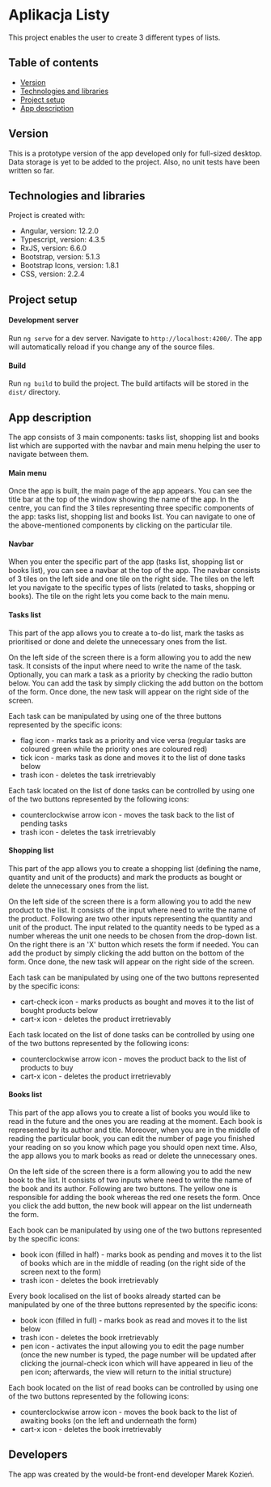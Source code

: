 # Aplikacja Listy

This project enables the user to create 3 different types of lists. 

## Table of contents
* [Version](#version)
* [Technologies and libraries](#technologies-and-libraries)
* [Project setup](#project-setup)
* [App description](#app-description)

## Version

This is a prototype version of the app developed only for full-sized desktop. Data storage is yet to be added to the project. Also, no unit tests have been written so far. 

## Technologies and libraries

Project is created with:
* Angular, version: 12.2.0
* Typescript, version: 4.3.5 
* RxJS, version: 6.6.0
* Bootstrap, version: 5.1.3
* Bootstrap Icons, version: 1.8.1
* CSS, version: 2.2.4

## Project setup

#### Development server

Run `ng serve` for a dev server. Navigate to `http://localhost:4200/`. The app will automatically reload if you change any of the source files.

#### Build

Run `ng build` to build the project. The build artifacts will be stored in the `dist/` directory.

## App description

The app consists of 3 main components: tasks list, shopping list and books list which are supported with the navbar and main menu helping the user to navigate between them.

#### Main menu

Once the app is built, the main page of the app appears. You can see the title bar at the top of the window showing the name of the app. In the centre, you can find the 3 tiles representing three specific components of the app: tasks list, shopping list and books list. You can navigate to one of the above-mentioned components by clicking on the particular tile.

#### Navbar

When you enter the specific part of the app (tasks list, shopping list or books list), you can see a navbar at the top of the app. The navbar consists of 3 tiles on the left side and one tile on the right side. The tiles on the left let you navigate to the specific types of lists (related to tasks, shopping or books). The tile on the right lets you come back to the main menu.

#### Tasks list

This part of the app allows you to create a to-do list, mark the tasks as prioritised or done and delete the unnecessary ones from the list.

On the left side of the screen there is a form allowing you to add the new task. It consists of the input where need to write the name of the task. Optionally, you can mark a task as a priority by checking the radio button below. You can add the task by simply clicking the add button on the bottom of the form. Once done, the new task will appear on the right side of the screen. 

Each task can be manipulated by using one of the three buttons represented by the specific icons:
* flag icon - marks task as a priority and vice versa (regular tasks are coloured green while the priority ones are coloured red)
* tick icon - marks task as done and moves it to the list of done tasks below
* trash icon - deletes the task irretrievably

Each task located on the list of done tasks can be controlled by using one of the two buttons represented by the following icons:
* counterclockwise arrow icon - moves the task back to the list of pending tasks
* trash icon - deletes the task irretrievably

#### Shopping list

This part of the app allows you to create a shopping list (defining the name, quantity and unit of the products) and mark the products as bought or delete the unnecessary ones from the list. 

On the left side of the screen there is a form allowing you to add the new product to the list. It consists of the input where need to write the name of the product. Following are two other inputs representing the quantity and unit of the product. The input related to the quantity needs to be typed as a number whereas the unit one needs to be chosen from the drop-down list. On the right there is an 'X' button which resets the form if needed. You can add the product by simply clicking the add button on the bottom of the form. Once done, the new task will appear on the right side of the screen. 

Each task can be manipulated by using one of the two buttons represented by the specific icons:
* cart-check icon - marks products as bought and moves it to the list of bought products below
* cart-x icon - deletes the product irretrievably

Each task located on the list of done tasks can be controlled by using one of the two buttons represented by the following icons:
* counterclockwise arrow icon - moves the product back to the list of products to buy
* cart-x icon - deletes the product irretrievably

#### Books list 

This part of the app allows you to create a list of books you would like to read in the future and the ones you are reading at the moment. Each book is represented by its author and title. Moreover, when you are in the middle of reading the particular book, you can edit the number of page you finished your reading on so you know which page you should open next time. Also, the app allows you to mark books as read or delete the unnecessary ones. 

On the left side of the screen there is a form allowing you to add the new book to the list. It consists of two inputs where need to write the name of the book and its author. Following are two buttons. The yellow one is responsible for adding the book whereas the red one resets the form. Once you click the add button, the new book will appear on the list underneath the form.

Each book can be manipulated by using one of the two buttons represented by the specific icons:
* book icon (filled in half) - marks book as pending and moves it to the list of books which are in the middle of reading (on the right side of the screen next to the form)
* trash icon - deletes the book irretrievably

Every book localised on the list of books already started can be manipulated by one of the three buttons represented by the specific icons:
* book icon (filled in full) - marks book as read and moves it to the list below
* trash icon - deletes the book irretrievably
* pen icon - activates the input allowing you to edit the page number (once the new number is typed, the page number will be updated after clicking the journal-check icon which will have appeared in lieu of the pen icon; afterwards, the view will return to the initial structure)

Each book located on the list of read books can be controlled by using one of the two buttons represented by the following icons:
* counterclockwise arrow icon - moves the book back to the list of awaiting books (on the left and underneath the form)
* cart-x icon - deletes the book irretrievably

## Developers

The app was created by the would-be front-end developer Marek Kozień.
